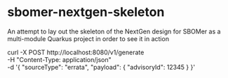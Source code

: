 # sbomer-nextgen-skeleton
An attempt to lay out the skeleton of the NextGen design for SBOMer as a multi-module Quarkus project in order to see it in action

curl -X POST http://localhost:8080/v1/generate \
-H "Content-Type: application/json" \
-d '{
"sourceType": "errata",
"payload": {
"advisoryId": 12345
}
}'